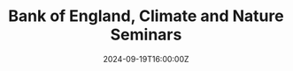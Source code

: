 ---
title: Bank of England, Climate and Nature Seminars

event: Assessing nature-related risks in the Hungarian financial system
event_url: 

location: Bank of England
address:
  street: Threadneedle St
  city: London
  #region: 
  postcode: 'EC2R 8AH'
  country: United Kingdom

summary: Presentation of the assessment on the nature-related risks in the Hungarian financial system, as part of the Bank of England's Climate and Nature Seminars
abstract:

# Talk start and end times.
#   End time can optionally be hidden by prefixing the line with `#`.
date: '2024-09-19T16:00:00Z'
date_end: '2024-09-19T17:00:00Z'
all_day: false

# Schedule page publish date (NOT talk date).
publishDate: '2017-01-01T00:00:00Z'

authors:
  - admin

tags: []

# Is this a featured talk? (true/false)
featured: false

#image:
#  caption: 'Image credit: [**Unsplash**](https://unsplash.com/photos/bzdhc5b3Bxs)'
#  focal_point: Right

#links:
#  - icon: 
#    name: 
#    url:

#url_code: 
#url_pdf: 
#url_slides: 
#url_video:

# Markdown Slides (optional).
#   Associate this talk with Markdown slides.
#   Simply enter your slide deck's filename without extension.
#   E.g. `slides = "example-slides"` references `content/slides/example-slides.md`.
#   Otherwise, set `slides = ""`.
#slides: ""

# Projects (optional).
#   Associate this post with one or more of your projects.
#   Simply enter your project's folder or file name without extension.
#   E.g. `projects = ["internal-project"]` references `content/project/deep-learning/index.md`.
#   Otherwise, set `projects = []`.
#projects:
#  - example
---